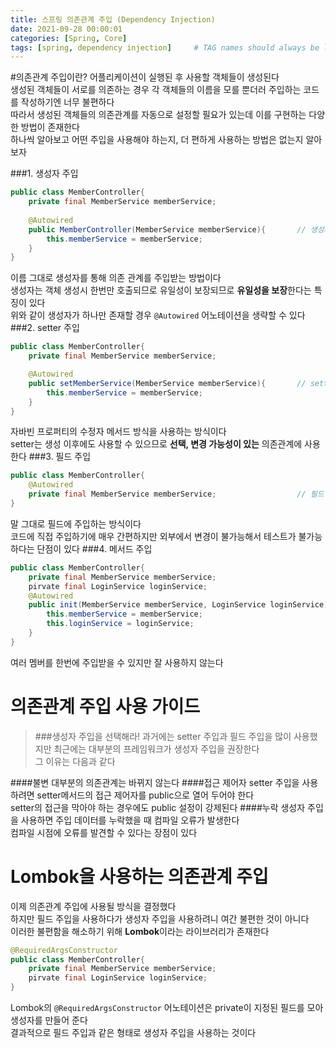 ```yaml
---
title: 스프링 의존관계 주입 (Dependency Injection)
date: 2021-09-28 00:00:01
categories: [Spring, Core]
tags: [spring, dependency injection]     # TAG names should always be lowercase
---
```


#의존관계 주입이란?
어플리케이션이 실행된 후 사용할 객체들이 생성된다  
생성된 객체들이 서로를 의존하는 경우 각 객체들의 이름을 모를 뿐더러 주입하는 코드를 작성하기엔 너무 불편하다    
따라서 생성된 객체들의 의존관계를 자동으로 설정할 필요가 있는데 이를 구현하는 다양한 방법이 존재한다  
하나씩 알아보고 어떤 주입을 사용해야 하는지, 더 편하게 사용하는 방법은 없는지 알아보자

###1. 생성자 주입
```java
public class MemberController{
    private final MemberService memberService;
    
    @Autowired
    public MemberController(MemberService memberService){       // 생성자 주입
        this.memberService = memberService;
    }
}
```
이름 그대로 생성자를 통해 의존 관계를 주입받는 방법이다  
생성자는 객체 생성시 한번만 호출되므로 유일성이 보장되므로 **유일성을 보장**한다는 특징이 있다  
위와 같이 생성자가 하나만 존재할 경우 ```@Autowired``` 어노테이션을 생략할 수 있다
###2. setter 주입
```java
public class MemberController{
    private final MemberService memberService;

    @Autowired
    public setMemberService(MemberService memberService){       // setter 주입 (수정자 주입)
        this.memberService = memberService;
    }
}
```
자바빈 프로퍼티의 수정자 메서드 방식을 사용하는 방식이다  
setter는 생성 이후에도 사용할 수 있으므로 **선택, 변경 가능성이 있는** 의존관계에 사용한다
###3. 필드 주입
```java
public class MemberController{
    @Autowired
    private final MemberService memberService;                  // 필드 주입
}
```
말 그대로 필드에 주입하는 방식이다  
코드에 직접 주입하기에 매우 간편하지만 외부에서 변경이 불가능해서 테스트가 불가능하다는 단점이 있다
###4. 메서드 주입
```java
public class MemberController{
    private final MemberService memberService;
    pirvate final LoginService loginService;
    @Autowired
    public init(MemberService memberService, LoginService loginService){       // 메서드 주입
        this.memberService = memberService;
        this.loginService = loginService;
    }
}
```
여러 멤버를 한번에 주입받을 수 있지만 잘 사용하지 않는다

# 의존관계 주입 사용 가이드
> ###생성자 주입을 선택해라!
과거에는 setter 주입과 필드 주입을 많이 사용했지만 최근에는 대부분의 프레임워크가 생성자 주입을 권장한다    
그 이유는 다음과 같다  

####불변
대부분의 의존관계는 바뀌지 않는다
####접근 제어자
setter 주입을 사용하려면 setter메서드의 접근 제어자를 public으로 열어 두어야 한다  
setter의 접근을 막아야 하는 경우에도 public 설정이 강제된다 
####누락
생성자 주입을 사용하면 주입 데이터를 누락했을 때 컴파일 오류가 발생한다  
컴파일 시점에 오류를 발견할 수 있다는 장점이 있다

# Lombok을 사용하는 의존관계 주입
이제 의존관계 주입에 사용될 방식을 결정했다  
하지만 필드 주입을 사용하다가 생성자 주입을 사용하려니 여간 불편한 것이 아니다  
이러한 불편함을 해소하기 위해 **Lombok**이라는 라이브러리가 존재한다
```java
@RequiredArgsConstructor
public class MemberController{
    private final MemberService memberService;
    pirvate final LoginService loginService;
}
```
Lombok의 ```@RequiredArgsConstructor``` 어노테이션은 private이 지정된 필드를 모아 생성자를 만들어 준다  
결과적으로 필드 주입과 같은 형태로 생성자 주입을 사용하는 것이다

